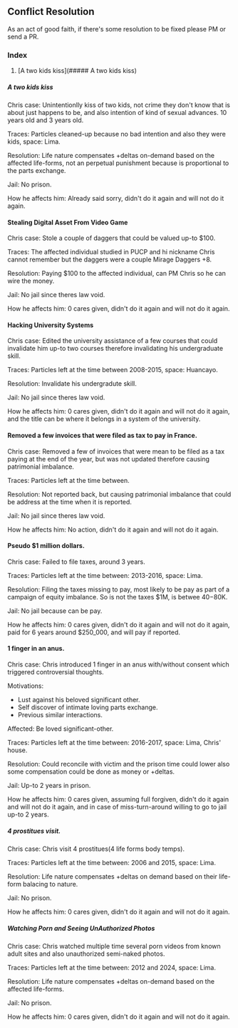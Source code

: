 ## Conflict Resolution
As an act of good faith, if there's some resolution to be fixed please PM or send a PR.

### Index

1. [A two kids kiss](##### A two kids kiss)

##### A two kids kiss
Chris case:
Unintentionlly kiss of two kids, not crime they don't know that is about just happens to be, and also intention of kind of sexual advances.
10 years old and 3 years old.

Traces:
Particles cleaned-up because no bad intention and also they were kids, space: Lima.

Resolution:
Life nature compensates +deltas on-demand based on the affected life-forms, not an perpetual punishment because is proportional to the parts exchange.

Jail:
No prison.

How he affects him:
Already said sorry, didn't do it again and will not do it again.


#### Stealing Digital Asset From Video Game
Chris case:
Stole a couple of daggers that could be valued up-to $100.

Traces:
The affected individual studied in PUCP and hi nickname Chris cannot remember
but the daggers were a couple Mirage Daggers +8.

Resolution:
Paying $100 to the affected individual, can PM Chris so he can wire the money.

Jail:
No jail since theres law void.

How he affects him:
0 cares given, didn't do it again and will not do it again.

#### Hacking University Systems
Chris case:
Edited the university assistance of a few courses that could invalidate him up-to two courses
therefore invalidating his undergraduate skill.

Traces:
Particles left at the time between 2008-2015, space: Huancayo.

Resolution:
Invalidate his undergradute skill.

Jail:
No jail since theres law void.

How he affects him:
0 cares given, didn't do it again and will not do it again, and the title can be where it belongs in a system of the university.

#### Removed a few invoices that were filed as tax to pay in France.
Chris case:
Removed a few of invoices that were mean to be filed as a tax paying at the end of the year, but was not updated therefore causing patrimonial imbalance.

Traces:
Particles left at the time between.  

Resolution:
Not reported back, but causing patrimonial imbalance that could be address at the time when it is reported.

Jail:
No jail since theres law void.

How he affects him:
No action, didn't do it again and will not do it again.

#### Pseudo $1 million dollars.
Chris case:
Failed to file taxes, around 3 years.

Traces:
Particles left at the time between: 2013-2016, space: Lima.

Resolution:
Filing the taxes missing to pay, most likely to be pay as part of a campaign of equity imbalance.
So is not the taxes $1M, is betwee $40-$80K.

Jail:
No jail because can be pay.

How he affects him:
0 cares given, didn't do it again and will not do it again, paid for 6 years around $250_000, and will pay if reported.

#### 1 finger in an anus.
Chris case:
Chris introduced 1 finger in an anus with/without consent which triggered controversial thoughts.

Motivations:
- Lust against his beloved significant other.
- Self discover of intimate loving parts exchange.
- Previous similar interactions.

Affected:
Be loved significant-other.

Traces:
Particles left at the time between: 2016-2017, space: Lima, Chris' house.

Resolution:
Could reconcile with victim and the prison time could lower also some compensation could be done as money or +deltas.

Jail:
Up-to 2 years in prison.

How he affects him:
0 cares given, assuming full forgiven, didn't do it again and will not do it again, and in case of miss-turn-around willing to go to jail up-to 2 years.

##### 4 prostitues visit.
Chris case:
Chris visit 4 prostitues(4 life forms body temps).

Traces:
Particles left at the time between: 2006 and 2015, space: Lima.

Resolution:
Life nature compensates +deltas on demand based on their life-form balacing to nature.

Jail:
No prison.

How he affects him:
0 cares given, didn't do it again and will not do it again.

##### Watching Porn and Seeing UnAuthorized Photos
Chris case:
Chris watched multiple time several porn videos from known adult sites and also unauthorized semi-naked photos.

Traces:
Particles left at the time between: 2012 and 2024, space: Lima.

Resolution:
Life nature compensates +deltas on-demand based on the affected life-forms.

Jail:
No prison.

How he affects him:
0 cares given, didn't do it again and will not do it again.
